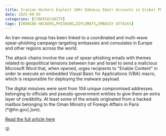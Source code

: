 ```yaml
---
title: Iranian Hackers Exploit 100+ Embassy Email Accounts in Global Phishing Targeting Diplomats
date: 2025-09-03
categories: [CYBERSECURITY]
tags: [IRANIAN HACKERS,PHISHING,DIPLOMATS,EMBASSY ATTACKS]
---
```


An Iran-nexus group has been linked to a coordinated and multi-wave spear-phishing campaign targeting embassies and consulates in Europe and other regions across the world.

The attack chains involve the use of spear-phishing emails with themes related to geopolitical tensions between Iran and Israel to send a malicious Microsoft Word that, when opened, urges recipients to "Enable Content" in order to execute an embedded Visual Basic for Applications (VBA) macro, which is responsible for deploying the malware payload.

The digital missives were sent from 104 unique compromised addresses belonging to officials and pseudo-government entities to give them an extra layer of credibility. At least some of the emails originated from a hacked mailbox belonging to the Oman Ministry of Foreign Affairs in Paris (*@fm.gov[.]om). 

[Read the full article here](https://thehackernews.com/2025/09/iranian-hackers-exploit-100-embassy.html)  
  
😮